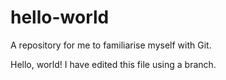 # hello-world
A repository for me to familiarise myself with Git. 

Hello, world!
I have edited this file using a branch. 
